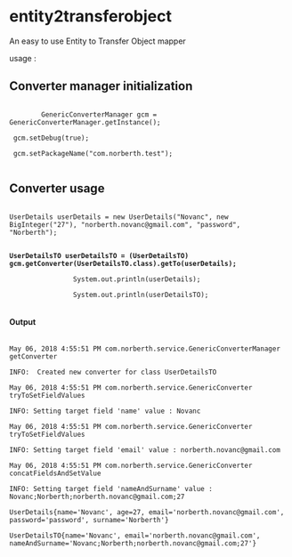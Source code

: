 # entity2transferobject
An easy to use Entity to Transfer Object mapper


usage : 

<h2>Converter manager initialization</h2>

<code>
        GenericConverterManager gcm = GenericConverterManager.getInstance();
       <br> gcm.setDebug(true);
       <br> gcm.setPackageName("com.norberth.test");
       
</code>
<h2> Converter usage </h2>
<code>
UserDetails userDetails = new UserDetails("Novanc", new BigInteger("27"), "norberth.novanc@gmail.com", "password", "Norberth");
<b>
<br/>UserDetailsTO userDetailsTO = (UserDetailsTO) gcm.getConverter(UserDetailsTO.class).getTo(userDetails);
</b>
                System.out.println(userDetails);
<br>                System.out.println(userDetailsTO);
                </code>
                
<h4>Output </h4>
<code>
May 06, 2018 4:55:51 PM com.norberth.service.GenericConverterManager getConverter
<br/>INFO:  Created new converter for class UserDetailsTO
<br/>May 06, 2018 4:55:51 PM com.norberth.service.GenericConverter tryToSetFieldValues
<br/>INFO: Setting target field 'name' value : Novanc
<br/>May 06, 2018 4:55:51 PM com.norberth.service.GenericConverter tryToSetFieldValues
<br/>INFO: Setting target field 'email' value : norberth.novanc@gmail.com
<br/>May 06, 2018 4:55:51 PM com.norberth.service.GenericConverter concatFieldsAndSetValue
<br/>INFO: Setting target field 'nameAndSurname' value : Novanc;Norberth;norberth.novanc@gmail.com;27
<br/>UserDetails{name='Novanc', age=27, email='norberth.novanc@gmail.com', password='password', surname='Norberth'}
<br/>UserDetailsTO{name='Novanc', email='norberth.novanc@gmail.com', nameAndSurname='Novanc;Norberth;norberth.novanc@gmail.com;27'}
</code>